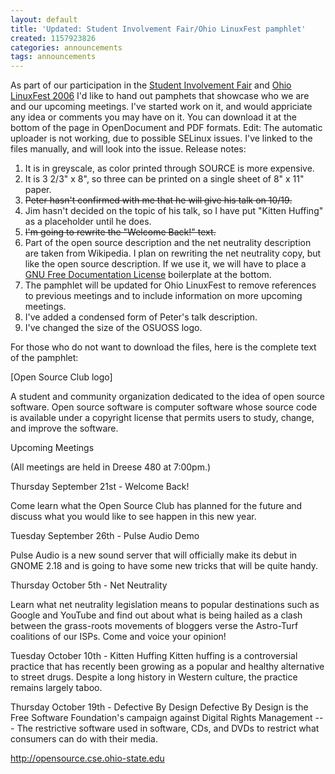 ```yaml
---
layout: default
title: 'Updated: Student Involvement Fair/Ohio LinuxFest pamphlet'
created: 1157923826
categories: announcements
tags: announcements
---
```

As part of our participation in the [Student Involvement Fair](http://ohiounion.osu.edu/studentorgs/events_involvement.asp) and [Ohio LinuxFest 2006](http://www.ohiolinux.org) I'd like to hand out pamphets that showcase who we are and our upcoming meetings. I've started work on it, and would appriciate any idea or comments you may have on it. You can download it at the bottom of the page in OpenDocument and PDF formats. Edit: The automatic uploader is not working, due to possible SELinux issues. I've linked to the files manually, and will look into the issue. Release notes:

1.  It is in greyscale, as color printed through SOURCE is more expensive.
2.  It is 3 2/3" x 8", so three can be printed on a single sheet of 8" x 11" paper.
3.  <strike>Peter hasn't confirmed with me that he will give his talk on 10/19.</strike>
4.  Jim hasn't decided on the topic of his talk, so I have put "Kitten Huffing" as a placeholder until he does.
5.  <strike>I'm going to rewrite the "Welcome Back!" text.</strike>
6.  Part of the open source description and the net neutrality description are taken from Wikipedia. I plan on rewriting the net neutrality copy, but like the open source description. If we use it, we will have to place a [GNU Free Documentation License](http://www.gnu.org/licenses/fdl.txt) boilerplate at the bottom.
7.  The pamphlet will be updated for Ohio LinuxFest to remove references to previous meetings and to include information on more upcoming meetings.
8.  I've added a condensed form of Peter's talk description.
9.  I've changed the size of the OSUOSS logo.

For those who do not want to download the files, here is the complete text of the pamphlet:

[Open Source Club logo]

A student and community organization dedicated to the idea of open source software. Open source software is computer software whose source code is available under a copyright license that permits users to study, change, and improve the software.

Upcoming Meetings

(All meetings are held in Dreese 480 at 7:00pm.)

Thursday September 21st - Welcome Back!

Come learn what the Open Source Club has planned for the future and discuss what you would like to see happen in this new year.

Tuesday September 26th - Pulse Audio Demo

Pulse Audio is a new sound server that will officially make its debut in GNOME 2.18 and is going to have some new tricks that will be quite handy.

Thursday October 5th - Net Neutrality

Learn what net neutrality legislation means to popular destinations such as Google and YouTube and find out about what is being hailed as a clash between the grass-roots movements of bloggers verse the Astro-Turf coalitions of our ISPs. Come and voice your opinion!

Tuesday October 10th - Kitten Huffing Kitten huffing is a controversial practice that has recently been growing as a popular and healthy alternative to street drugs. Despite a long history in Western culture, the practice remains largely taboo.

Thursday October 19th - Defective By Design Defective By Design is the Free Software Foundation's campaign against Digital Rights Management --- The restrictive software used in software, CDs, and DVDs to restrict what consumers can do with their media.

http://opensource.cse.ohio-state.edu
